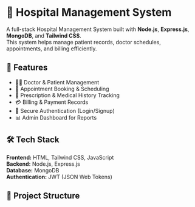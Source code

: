 # 🏥 Hospital Management System

A full-stack Hospital Management System built with **Node.js**, **Express.js**, **MongoDB**, and **Tailwind CSS**.  
This system helps manage patient records, doctor schedules, appointments, and billing efficiently.

## 🚀 Features
- 👩‍⚕️ Doctor & Patient Management
- 📅 Appointment Booking & Scheduling
- 💊 Prescription & Medical History Tracking
- 💳 Billing & Payment Records
- 🔐 Secure Authentication (Login/Signup)
- 📊 Admin Dashboard for Reports

## 🛠 Tech Stack
**Frontend:** HTML, Tailwind CSS, JavaScript  
**Backend:** Node.js, Express.js  
**Database:** MongoDB  
**Authentication:** JWT (JSON Web Tokens)

## 📂 Project Structure
